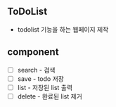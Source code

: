 ## ToDoList

- todolist 기능을 하는 웹페이지 제작

## component

- [ ] search - 검색
- [ ] save - todo 저장
- [ ] list - 저장된 list 출력
- [ ] delete - 완료된 list 제거
